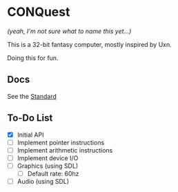 # CONQuest

_(yeah, I'm not sure what to name this yet...)_

This is a 32-bit fantasy computer, mostly inspired by Uxn.

Doing this for fun.

## Docs

See the [Standard](STANDARD.md)

## To-Do List

- [x] Initial API
- [ ] Implement pointer instructions
- [ ] Implement arithmetic instructions
- [ ] Implement device I/O
- [ ] Graphics (using SDL)
  - [ ] Default rate: 60hz
- [ ] Audio (using SDL)
